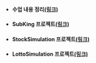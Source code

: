 - #### 수업 내용 정리[(링크)](https://github.com/LeeKangHo1/My-Java-study)

- #### SubKing 프로젝트[(링크)](https://github.com/LeeKangHo1/SUBKINGproject)
- #### StockSimulation 프로젝트[(링크)](https://github.com/LeeKangHo1/Magnificent_Architects)
- #### LottoSimulation 프로젝트[(링크)](https://github.com/LeeKangHo1/lottoTeam3)

